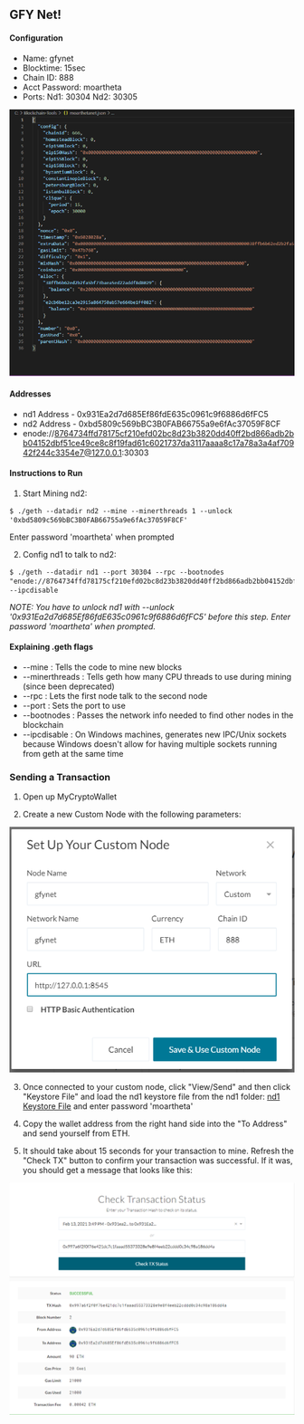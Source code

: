 ## GFY Net!

#### Configuration

 - Name: gfynet
 - Blocktime: 15sec
 - Chain ID: 888
 - Acct Password: moartheta
 - Ports: Nd1: 30304 Nd2: 30305
 
![networkjson](Screenshots/thetanetconfiguration.PNG)

#### Addresses 

- nd1 Address - 0x931Ea2d7d685Ef86fdE635c0961c9f6886d6fFC5
- nd2 Address - 0xbd5809c569bBC3B0FAB66755a9e6fAc37059F8CF
- enode://8764734ffd78175cf210efd02bc8d23b3820dd40ff2bd866adb2bb04152dbf51ce49ce8c8f19fad61c6021737da3117aaaa8c17a78a3a4af70942f244c3354e7@127.0.0.1:30303

#### Instructions to Run

1) Start Mining nd2: 

```
$ ./geth --datadir nd2 --mine --minerthreads 1 --unlock '0xbd5809c569bBC3B0FAB66755a9e6fAc37059F8CF'
```

Enter password 'moartheta' when prompted

2) Config nd1 to talk to nd2:

```
$ ./geth --datadir nd1 --port 30304 --rpc --bootnodes "enode://8764734ffd78175cf210efd02bc8d23b3820dd40ff2bd866adb2bb04152dbf51ce49ce8c8f19fad61c6021737da3117aaaa8c17a78a3a4af70942f244c3354e7@127.0.0.1:30303" --ipcdisable
```
 *NOTE: You have to unlock nd1 with --unlock '0x931Ea2d7d685Ef86fdE635c0961c9f6886d6fFC5' before this step.  Enter password 'moartheta' when prompted.*
 
 #### Explaining .geth flags
 
 - --mine : Tells the code to mine new blocks
 - --minerthreads : Tells geth how many CPU threads to use during mining (since been deprecated)
 - --rpc : Lets the first node talk to the second node
 - --port : Sets the port to use
 - --bootnodes : Passes the network info needed to find other nodes in the blockchain
 - --ipcdisable : On Windows machines, generates new IPC/Unix sockets because Windows doesn't allow for having multiple sockets running from geth at the same time
 
### Sending a Transaction

1) Open up MyCryptoWallet

2) Create a new Custom Node with the following parameters:

![customnode](Screenshots/gfycustomnode.png)

3) Once connected to your custom node, click "View/Send" and then click "Keystore File" and load the nd1 keystore file from the nd1 folder: [nd1 Keystore File](nd1/keystore/UTC--2021-02-13T19-44-17.296094000Z--931ea2d7d685ef86fde635c0961c9f6886d6ffc5) and enter password 'moartheta'

4) Copy the wallet address from the right hand side into the "To Address" and send yourself from ETH.

5) It should take about 15 seconds for your transaction to mine.  Refresh the "Check TX" button to confirm your transaction was successful.  If it was, you should get a message that looks like this:

![successtx](Screenshots/TransactionSuccessful.PNG)





    
